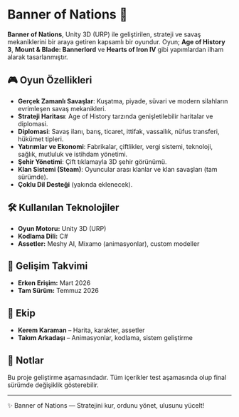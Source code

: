 # Banner of Nations 🎌

**Banner of Nations**, Unity 3D (URP) ile geliştirilen, strateji ve savaş mekaniklerini bir araya getiren kapsamlı bir oyundur. Oyun; **Age of History 3**, **Mount & Blade: Bannerlord** ve **Hearts of Iron IV** gibi yapımlardan ilham alarak tasarlanmıştır.  

## 🎮 Oyun Özellikleri
- **Gerçek Zamanlı Savaşlar**: Kuşatma, piyade, süvari ve modern silahların evrimleşen savaş mekanikleri.  
- **Strateji Haritası**: Age of History tarzında genişletilebilir haritalar ve diplomasi.  
- **Diplomasi**: Savaş ilanı, barış, ticaret, ittifak, vassallık, nüfus transferi, hükümet tipleri.  
- **Yatırımlar ve Ekonomi**: Fabrikalar, çiftlikler, vergi sistemi, teknoloji, sağlık, mutluluk ve istihdam yönetimi.  
- **Şehir Yönetimi**: Çift tıklamayla 3D şehir görünümü.  
- **Klan Sistemi (Steam)**: Oyuncular arası klanlar ve klan savaşları (tam sürümde).  
- **Çoklu Dil Desteği** (yakında eklenecek).  

## 🛠️ Kullanılan Teknolojiler
- **Oyun Motoru:** Unity 3D (URP)  
- **Kodlama Dili:** C#  
- **Assetler:** Meshy AI, Mixamo (animasyonlar), custom modeller  

## 📅 Gelişim Takvimi
- **Erken Erişim:** Mart 2026  
- **Tam Sürüm:** Temmuz 2026  

## 👥 Ekip
- **Kerem Karaman** – Harita, karakter, assetler  
- **Takım Arkadaşı** – Animasyonlar, kodlama, sistem geliştirme  

## 📌 Notlar
Bu proje geliştirme aşamasındadır. Tüm içerikler test aşamasında olup final sürümde değişiklik gösterebilir.  

---
✨ Banner of Nations — Stratejini kur, ordunu yönet, ulusunu yücelt!


